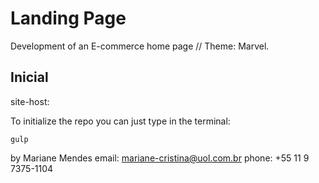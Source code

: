 # Landing Page

Development of an E-commerce home page // Theme: Marvel.

## Inicial

site-host: 

To initialize the repo you can just type in the terminal:
```
gulp 
```


by Mariane Mendes
email: mariane-cristina@uol.com.br
phone: +55 11 9 7375-1104

